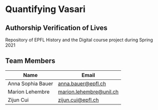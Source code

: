 # Quantifying Vasari

## Authorship Verification of Lives

Repository of EPFL History and the Digital course project during Spring 2021

## Team Members

| Name                    | Email                           |
| ----------------------- | ------------------------------- |
| Anna Sophia Bauer       | anna.bauer@epfl.ch              |
| Marion Lehembre         | marion.lehembre@unil.ch         |
| Zijun Cui               | zijun.cui@epfl.ch
